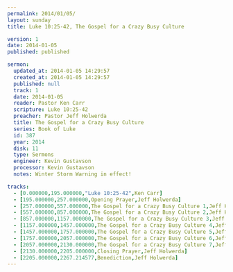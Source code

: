 ```yaml
---
permalink: 2014/01/05/
layout: sunday
title: Luke 10:25-42, The Gospel for a Crazy Busy Culture

version: 1
date: 2014-01-05
published: published

sermon:
  updated_at: 2014-01-05 14:29:57
  created_at: 2014-01-05 14:29:57
  published: null
  track: 1
  date: 2014-01-05
  reader: Pastor Ken Carr
  scripture: Luke 10:25-42
  preacher: Pastor Jeff Holwerda
  title: The Gospel for a Crazy Busy Culture
  series: Book of Luke
  id: 387
  year: 2014
  disk: 11
  type: Sermons
  engineer: Kevin Gustavson
  processor: Kevin Gustavson
  notes: Winter Storm Warning in effect!

tracks:
  - [0.000000,195.000000,"Luke 10:25-42",Ken Carr]
  - [195.000000,257.000000,Opening Prayer,Jeff Holwerda]
  - [257.000000,557.000000,The Gospel for a Crazy Busy Culture 1,Jeff Holwerda]
  - [557.000000,857.000000,The Gospel for a Crazy Busy Culture 2,Jeff Holwerda]
  - [857.000000,1157.000000,The Gospel for a Crazy Busy Culture 3,Jeff Holwerda]
  - [1157.000000,1457.000000,The Gospel for a Crazy Busy Culture 4,Jeff Holwerda]
  - [1457.000000,1757.000000,The Gospel for a Crazy Busy Culture 5,Jeff Holwerda]
  - [1757.000000,2057.000000,The Gospel for a Crazy Busy Culture 6,Jeff Holwerda]
  - [2057.000000,2130.000000,The Gospel for a Crazy Busy Culture 7,Jeff Holwerda]
  - [2130.000000,2205.000000,Closing Prayer,Jeff Holwerda]
  - [2205.000000,2267.214577,Benediction,Jeff Holwerda]
---
```

